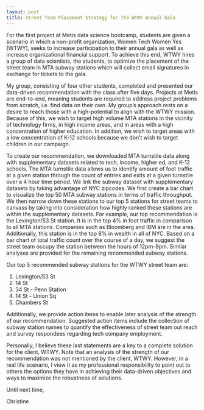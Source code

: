 ```yaml
---
layout: post
title: Street Team Placement Strategy for the WTWY Annual Gala
---
```


For the first project at Metis data science bootcamp, students are given a scenario in which a non-profit organization, Women Tech Women Yes (WTWY), seeks to increase participation to their annual gala as well as increase organizational financial support. To achieve this end, WTWY hires a group of data scientists, the students, to optimize the placement of the street team in MTA subway stations which will collect email signatures in exchange for tickets to the gala.

My group, consisting of four other students, completed and presented our data-driven recommendation with the class after five days. Projects at Metis are end-to-end, meaning students are required to address project problems from scratch, i.e. find data on their own. My group’s approach rests on a desire to reach those with a high-potential to align with the WTWY mission. Because of this, we wish to target high volume MTA stations in the vicinity of technology firms, in high income areas, and in areas with a high concentration of higher education. In addition, we wish to target areas with a low concentration of K-12 schools because we don’t wish to target children in our campaign. 

To create our recommendation, we downloaded MTA turnstile data along with supplementary datasets related to tech, income, higher ed, and K-12 schools. The MTA turnstile data allows us to identify amount of foot traffic at a given station through the count of entries and exits at a given turnstile over a 4 hour time period. We link the subway dataset with supplementary datasets by taking advantage of NYC zipcodes. We first create a bar chart to visualize the top 50 MTA subway stations in terms of traffic throughput. We then narrow down these stations to our top 5 stations for street teams to canvass by taking into consideration how highly ranked these stations are within the supplementary datasets. For example, our top recommendation is the Lexington/53 St station. It is in the top 4% in foot traffic in comparison to all MTA stations. Companies such as Bloomberg and IBM are in the area. Additionally, this station is in the top 8% in wealth in all of NYC. Based on a bar chart of total traffic count over the course of a day, we suggest the street team occupy the station between the hours of 12pm-8pm.  Similar analyses are provided for the remaining recommended subway stations.

Our top 5 recommended subway stations for the WTWY street team are:
1. Lexington/53 St
2. 14 St
3. 34 St - Penn Station
4. 14 St - Union Sq
5. Chambers St

Additionally, we provide action items to enable later analysis of the strength of our recommendation. Suggested action items include the collection of subway station names to quantify the effectiveness of street team out reach and survey respondees regarding tech company employment.

Personally, I believe these last statements are a key to a complete solution for the client, WTWY. Note that an analysis of the strength of our recommendation was not mentioned by the client, WTWY. However, in a real life scenario, I view it as my professional responsibility to point out to others the options they have in achieving their data-driven objectives and ways to maximize the robustness of solutions.

Until next time,

Christine
